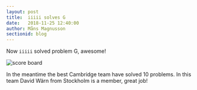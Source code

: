 ```yaml
---
layout: post
title:  iiiii solves G
date:   2018-11-25 12:40:00
author: Måns Magnusson
sectionid: blog
---
```


Now `iiiii` solved problem G, awesome!

![score board]({{site.baseurl}}/assets/imgs/181125/scoreboard-220min.png)

In the meantime the best Cambridge team have solved 10 problems. In this team David Wärn from Stockholm is a member, great job!
